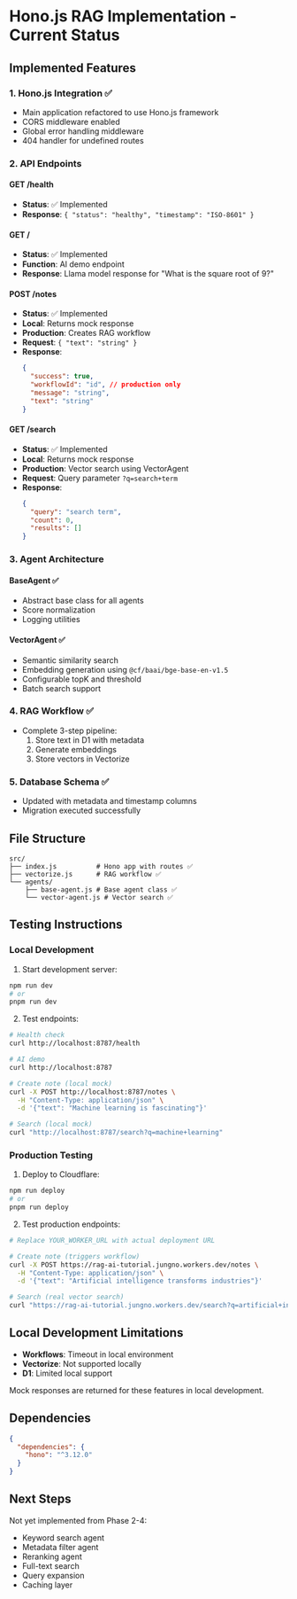 # Hono.js RAG Implementation - Current Status

## Implemented Features

### 1. Hono.js Integration ✅
- Main application refactored to use Hono.js framework
- CORS middleware enabled
- Global error handling middleware
- 404 handler for undefined routes

### 2. API Endpoints

#### GET /health
- **Status**: ✅ Implemented
- **Response**: `{ "status": "healthy", "timestamp": "ISO-8601" }`

#### GET /
- **Status**: ✅ Implemented  
- **Function**: AI demo endpoint
- **Response**: Llama model response for "What is the square root of 9?"

#### POST /notes
- **Status**: ✅ Implemented
- **Local**: Returns mock response
- **Production**: Creates RAG workflow
- **Request**: `{ "text": "string" }`
- **Response**: 
  ```json
  {
    "success": true,
    "workflowId": "id", // production only
    "message": "string",
    "text": "string"
  }
  ```

#### GET /search
- **Status**: ✅ Implemented
- **Local**: Returns mock response  
- **Production**: Vector search using VectorAgent
- **Request**: Query parameter `?q=search+term`
- **Response**:
  ```json
  {
    "query": "search term",
    "count": 0,
    "results": []
  }
  ```

### 3. Agent Architecture

#### BaseAgent ✅
- Abstract base class for all agents
- Score normalization
- Logging utilities

#### VectorAgent ✅
- Semantic similarity search
- Embedding generation using `@cf/baai/bge-base-en-v1.5`
- Configurable topK and threshold
- Batch search support

### 4. RAG Workflow ✅
- Complete 3-step pipeline:
  1. Store text in D1 with metadata
  2. Generate embeddings
  3. Store vectors in Vectorize

### 5. Database Schema ✅
- Updated with metadata and timestamp columns
- Migration executed successfully

## File Structure
```
src/
├── index.js          # Hono app with routes ✅
├── vectorize.js      # RAG workflow ✅
└── agents/
    ├── base-agent.js # Base agent class ✅
    └── vector-agent.js # Vector search ✅
```

## Testing Instructions

### Local Development

1. Start development server:
```bash
npm run dev
# or
pnpm run dev
```

2. Test endpoints:

```bash
# Health check
curl http://localhost:8787/health

# AI demo
curl http://localhost:8787

# Create note (local mock)
curl -X POST http://localhost:8787/notes \
  -H "Content-Type: application/json" \
  -d '{"text": "Machine learning is fascinating"}'

# Search (local mock)
curl "http://localhost:8787/search?q=machine+learning"
```

### Production Testing

1. Deploy to Cloudflare:
```bash
npm run deploy
# or
pnpm run deploy
```

2. Test production endpoints:

```bash
# Replace YOUR_WORKER_URL with actual deployment URL

# Create note (triggers workflow)
curl -X POST https://rag-ai-tutorial.jungno.workers.dev/notes \
  -H "Content-Type: application/json" \
  -d '{"text": "Artificial intelligence transforms industries"}'

# Search (real vector search)
curl "https://rag-ai-tutorial.jungno.workers.dev/search?q=artificial+intelligence"
```

## Local Development Limitations

- **Workflows**: Timeout in local environment
- **Vectorize**: Not supported locally
- **D1**: Limited local support

Mock responses are returned for these features in local development.

## Dependencies

```json
{
  "dependencies": {
    "hono": "^3.12.0"
  }
}
```

## Next Steps

Not yet implemented from Phase 2-4:
- Keyword search agent
- Metadata filter agent  
- Reranking agent
- Full-text search
- Query expansion
- Caching layer